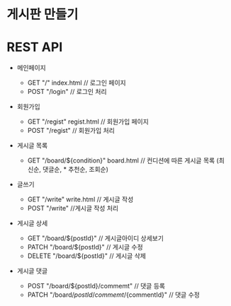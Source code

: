 게시판 만들기
=============

# REST API
* 메인페이지
    * GET "/" index.html  // 로그인 페이지
    * POST "/login" // 로그인 처리

* 회원가입
    * GET "/regist" regist.html // 회원가입 페이지
    * POST "/regist" // 회원가입 처리
* 게시글 목록
    * GET "/board/${condition}" board.html // 컨디션에 따른 게시글 목록 (최신순, 댓글순, * 추천순, 조회순)
* 글쓰기
    * GET "/write" write.html // 게시글 작성
    * POST "/write" //게시글 작성 처리
* 게시글 상세
    * GET "/board/${postId}" // 게시글아이디 상세보기
    * PATCH "/board/${postId}" // 게시글 수정
    * DELETE "/board/${postId}" // 게시글 삭제
* 게시글 댓글
    * POST "/board/${postId}/commemt" // 댓글 등록
    * PATCH "/board/${postId}/commemt/${commentId}" // 댓글 수정



